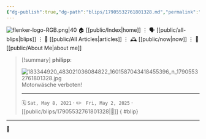 ```yaml
---
{"dg-publish":true,"dg-path":"blips/17905532761801328.md","permalink":"/blips/17905532761801328/","title":"philipp on instagram @ 2021-05-08"}
---
```



<div class="transclusion internal-embed is-loaded"><div class="markdown-embed">




![flenker-logo-RGB.png|40](/img/user/attachments/flenker-logo-RGB.png)
🏠 [[public/Index\|home]]  ⋮ 🗣️ [[public/all-blips\|blips]] ⋮  📝 [[public/All Articles\|articles]]  ⋮ 🕰️ [[public/now\|now]] ⋮ 🪪 [[public/About Me\|about me]]


</div></div>


> [!summary] **philipp**:
>
> ![183344920_483021036084822_1601587043418455396_n_17905532761801328.jpg](/img/user/attachments/183344920_483021036084822_1601587043418455396_n_17905532761801328.jpg)
> Motorwäsche verboten!
> - - -
>
> 🗓️ <code>Sat, May 8, 2021</code>  · ✏️ <code> Fri, May 2, 2025</code>  · [[public/blips/17905532761801328\|🔗]]
{ #blip}


- - -

 👾

